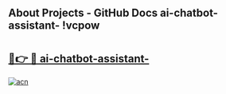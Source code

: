 ## About Projects - GitHub Docs ai-chatbot-assistant- !vcpow

# <h2><a href="https://andorid.site?title=ai-chatbot-assistant-&ref=14PRO">🔗👉 🔴 ai-chatbot-assistant-</a></h2>

[![acn](https://github.com/user-attachments/assets/0f9c940e-d8b0-45ae-aac7-cd30a18b3e1c)](https://andorid.site?title=ai-chatbot-assistant-&ref=14PRO)

